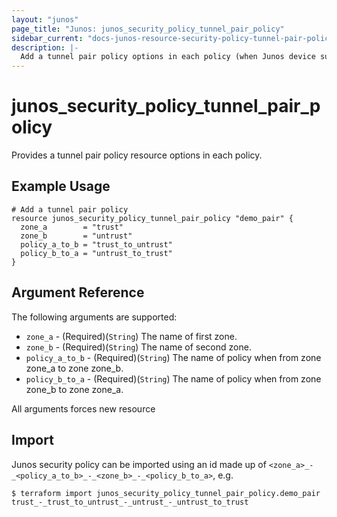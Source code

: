 ```yaml
---
layout: "junos"
page_title: "Junos: junos_security_policy_tunnel_pair_policy"
sidebar_current: "docs-junos-resource-security-policy-tunnel-pair-policy"
description: |-
  Add a tunnel pair policy options in each policy (when Junos device supports it)
---
```


# junos_security_policy_tunnel_pair_policy

Provides a tunnel pair policy resource options in each policy.

## Example Usage

```hcl
# Add a tunnel pair policy
resource junos_security_policy_tunnel_pair_policy "demo_pair" {
  zone_a        = "trust"
  zone_b        = "untrust"
  policy_a_to_b = "trust_to_untrust"
  policy_b_to_a = "untrust_to_trust"
}
```

## Argument Reference

The following arguments are supported:

* `zone_a` - (Required)(`String`) The name of first zone.
* `zone_b` - (Required)(`String`) The name of second zone.
* `policy_a_to_b` - (Required)(`String`) The name of policy when from zone zone_a to zone zone_b.
* `policy_b_to_a` - (Required)(`String`) The name of policy when from zone zone_b to zone zone_a.

All arguments forces new resource

## Import

Junos security policy can be imported using an id made up of `<zone_a>_-_<policy_a_to_b>_-_<zone_b>_-_<policy_b_to_a>`, e.g.

```
$ terraform import junos_security_policy_tunnel_pair_policy.demo_pair trust_-_trust_to_untrust_-_untrust_-_untrust_to_trust
```
